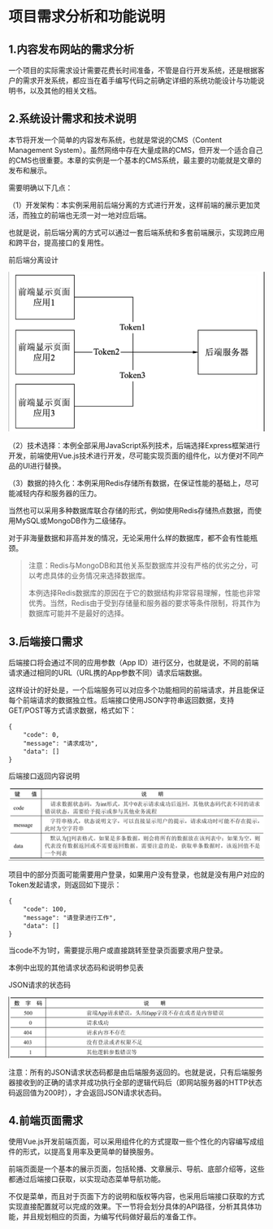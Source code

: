 # 项目需求分析和功能说明



## 1.内容发布网站的需求分析

一个项目的实际需求设计需要花费长时间准备，不管是自行开发系统，还是根据客户的需求开发系统，都应当在着手编写代码之前确定详细的系统功能设计与功能说明书，以及其他的相关文档。



## 2.系统设计需求和技术说明

本节将开发一个简单的内容发布系统，也就是常说的CMS（Content Management System）。虽然网络中存在大量成熟的CMS，但开发一个适合自己的CMS也很重要。本章的实例是一个基本的CMS系统，最主要的功能就是文章的发布和展示。



需要明确以下几点：

（1）开发架构：本实例采用前后端分离的方式进行开发，这样前端的展示更加灵活，而独立的前端也无须一对一地对应后端。

也就是说，前后端分离的方式可以通过一套后端系统和多套前端展示，实现跨应用和跨平台，提高接口的复用性。

前后端分离设计

![](../_static/image-20220718111519781.png)

（2）技术选择：本例全部采用JavaScript系列技术，后端选择Express框架进行开发，前端使用Vue.js技术进行开发，尽可能实现页面的组件化，以方便对不同产品的UI进行替换。



（3）数据的持久化：本例采用Redis存储所有数据，在保证性能的基础上，尽可能减轻内存和服务器的压力。

当然也可以采用多种数据库联合存储的形式，例如使用Redis存储热点数据，而使用MySQL或MongoDB作为二级储存。

对于非海量数据和非高并发的情况，无论采用什么样的数据库，都不会有性能瓶颈。



> 注意：Redis与MongoDB和其他关系型数据库并没有严格的优劣之分，可以考虑具体的业务情况来选择数据库。
>
> 本例选择Redis数据库的原因在于它的数据结构非常容易理解，性能也非常优秀。当然，Redis由于受到存储量和服务器的要求等条件限制，将其作为数据库可能并不是最好的选择。



## 3.后端接口需求

后端接口将会通过不同的应用参数（App ID）进行区分，也就是说，不同的前端请求通过相同的URL（URL携的App参数不同）请求后端数据。

这样设计的好处是，一个后端服务可以对应多个功能相同的前端请求，并且能保证每个前端请求的数据独立性。后端接口使用JSON字符串返回数据，支持GET/POST等方式请求数据，格式如下：

```
{
	"code": 0,
	"message": "请求成功",
	"data": []
}
```

后端接口返回内容说明

![](../_static/image-20220718112130580.png)

项目中的部分页面可能需要用户登录，如果用户没有登录，也就是没有用户对应的Token发起请求，则返回如下提示：

```
{
	"code": 100,
	"message": "请登录进行工作",
	"data": []
}
```

当code不为1时，需要提示用户或直接跳转至登录页面要求用户登录。

本例中出现的其他请求状态码和说明参见表

JSON请求的状态码

![](../_static/image-20220718112302549.png)

注意：所有的JSON请求状态码都是由后端服务返回的。也就是说，只有后端服务器接收到的正确的请求并成功执行全部的逻辑代码后（即网站服务器的HTTP状态码返回值为200时），才会返回JSON请求状态码。



## 4.前端页面需求

使用Vue.js开发前端页面，可以采用组件化的方式提取一些个性化的内容编写成组件的形式，以提高复用率及更简单的替换服务。

前端页面是一个基本的展示页面，包括轮播、文章展示、导航、底部介绍等，这些都通过后端接口获取，以实现动态菜单导航功能。

不仅是菜单，而且对于页面下方的说明和版权等内容，也采用后端接口获取的方式实现直接配置就可以完成的效果。下一节将会划分具体的API路径，分析其具体功能，并且规划相应的页面，为编写代码做好最后的准备工作。



